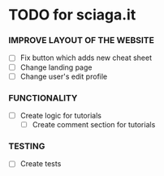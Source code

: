 # TODO for sciaga.it

### IMPROVE LAYOUT OF THE WEBSITE

- [ ] Fix button which adds new cheat sheet
- [ ] Change landing page
- [ ] Change user's edit profile

### FUNCTIONALITY

- [ ] Create logic for tutorials
  - [ ] Create comment section for tutorials

### TESTING

- [ ] Create tests
